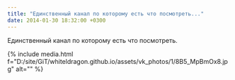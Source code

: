 ```yaml
---
title: "Единственный канал по которому есть что посмотреть..."
date: 2014-01-30 18:32:00 +0300
---
```


Единственный канал по которому есть что посмотреть.

{% include media.html f="D:/site/GiT/whiteldragon.github.io/assets/vk_photos/1/8B5_MpBmOx8.jpg" alt="" %}
